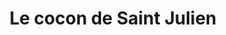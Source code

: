 ---
title: "Le cocon de Saint Julien"
url: /saint-julien-en-born/le-cocon-de-saint-julien/
shop: Kosmetik
---